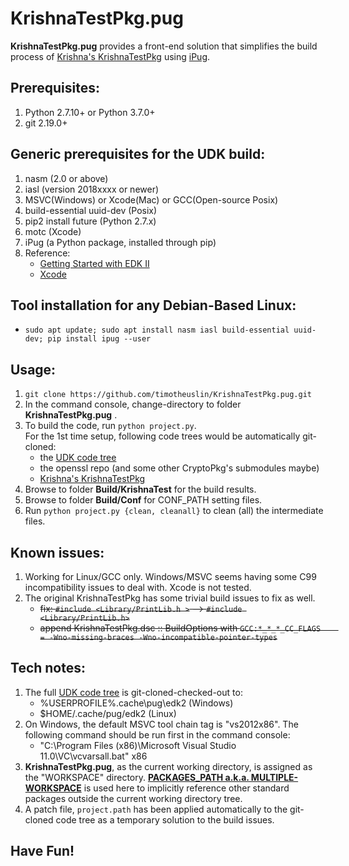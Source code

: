 KrishnaTestPkg.pug
===
**KrishnaTestPkg.pug** provides a front-end solution that simplifies the build process of [Krishna's KrishnaTestPkg](https://github.com/krishna116/UefiTest.git) using [iPug](https://github.com/timotheuslin/ipug).


## Prerequisites:
1. Python 2.7.10+ or Python 3.7.0+
2. git 2.19.0+


## Generic prerequisites for the UDK build:
1. nasm (2.0 or above)
2. iasl (version 2018xxxx or newer)
3. MSVC(Windows) or Xcode(Mac) or GCC(Open-source Posix)
4. build-essential uuid-dev (Posix)
5. pip2 install future (Python 2.7.x)
6. motc (Xcode)
7. iPug (a Python package, installed through pip)
0. Reference:
    - [Getting Started with EDK II](https://github.com/tianocore/tianocore.github.io/wiki/Getting%20Started%20with%20EDK%20II) 
    - [Xcode](https://github.com/tianocore/tianocore.github.io/wiki/Xcode)


## Tool installation for any Debian-Based Linux:
- `sudo apt update; sudo apt install nasm iasl build-essential uuid-dev; pip install ipug --user`


## Usage: 
1. `git clone https://github.com/timotheuslin/KrishnaTestPkg.pug.git`
2. In the command console, change-directory to folder **KrishnaTestPkg.pug** .
3. To build the code, run `python project.py`. <br>
    For the 1st time setup, following code trees would be automatically git-cloned:
    - the [UDK code tree](https://github.com/tianocore/edk2)
    - the openssl repo (and some other CryptoPkg's submodules maybe)
    - [Krishna's KrishnaTestPkg](https://github.com/krishna116/UefiTest.git)
4. Browse to folder **Build/KrishnaTest** for the build results.
5. Browse to folder **Build/Conf** for CONF_PATH setting files.
6. Run `python project.py {clean, cleanall}` to clean (all) the intermediate files.


## Known issues:
1. Working for Linux/GCC only. Windows/MSVC seems having some C99 incompatibility issues to deal with. Xcode is not tested.
2. The original KrishnaTestPkg has some trivial build issues to fix as well.
    - ~~fix: `#include <Library/PrintLib.h >`  -->  `#include <Library/PrintLib.h>`~~
    - ~~append KrishnaTestPkg.dsc :: BuildOptions with `GCC:*_*_*_CC_FLAGS    = -Wno-missing-braces -Wno-incompatible-pointer-types`~~


## Tech notes:
1. The full [UDK code tree](https://github.com/tianocore/edk2) is git-cloned-checked-out to:
    - %USERPROFILE%\.cache\pug\edk2 (Windows)
    - $HOME/.cache/pug/edk2 (Linux)
2. On Windows, the default MSVC tool chain tag is "vs2012x86". The following command should be run first in the command console:
    - "C:\Program Files (x86)\Microsoft Visual Studio 11.0\VC\vcvarsall.bat" x86
3. **KrishnaTestPkg.pug**, as the current working directory, is assigned as the "WORKSPACE" directory. **[PACKAGES_PATH a.k.a. MULTIPLE-WORKSPACE](https://github.com/tianocore/tianocore.github.io/wiki/Multiple_Workspace)** is used here to implicitly reference other standard packages outside the current working directory tree.
4. A patch file, `project.path` has been applied automatically to the git-cloned code tree as a temporary solution to the build issues.

## Have Fun!
